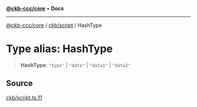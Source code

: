 [**@ckb-ccc/core**](README.md) • **Docs**

***

[@ckb-ccc/core](README.md) / [ckb/script](ckb.script.md) / HashType

# Type alias: HashType

> **HashType**: `"type"` \| `"data"` \| `"data1"` \| `"data2"`

## Source

[ckb/script.ts:11](https://github.com/SpectreMercury/ccc/blob/1b34760fdeb60ebebc0a7e641c12ef11dff1e7d0/packages/core/src/ckb/script.ts#L11)
